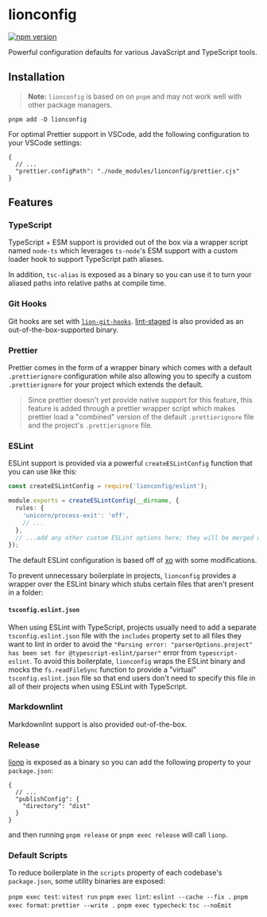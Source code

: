 # lionconfig

[![npm version](https://img.shields.io/npm/v/lionconfig)](https://npmjs.com/package/lionconfig)

Powerful configuration defaults for various JavaScript and TypeScript tools.

## Installation

> **Note:** `lionconfig` is based on on `pnpm` and may not work well with other package managers.

```shell
pnpm add -D lionconfig
```

For optimal Prettier support in VSCode, add the following configuration to your VSCode settings:

```jsonc
{
  // ...
  "prettier.configPath": "./node_modules/lionconfig/prettier.cjs"
}
```

## Features

### TypeScript

TypeScript + ESM support is provided out of the box via a wrapper script named `node-ts` which leverages `ts-node`'s ESM support with a custom loader hook to support TypeScript path aliases.

In addition, `tsc-alias` is exposed as a binary so you can use it to turn your aliased paths into relative paths at compile time.

### Git Hooks

Git hooks are set with [`lion-git-hooks`](https://github.com/leonzalion/lion-git-hooks). [lint-staged](https://github.com/okonet/lint-staged) is also provided as an out-of-the-box-supported binary.

### Prettier

Prettier comes in the form of a wrapper binary which comes with a default `.prettierignore` configuration while also allowing you to specify a custom `.prettierignore` for your project which extends the default.

> Since prettier doesn't yet provide native support for this feature, this feature is added through a prettier wrapper script which makes prettier load a "combined" version of the default `.prettierignore` file and the project's `.prettierignore` file.

### ESLint

ESLint support is provided via a powerful `createESLintConfig` function that you can use like this:

```typescript
const createESLintConfig = require('lionconfig/eslint');

module.exports = createESLintConfig(__dirname, {
  rules: {
    'unicorn/process-exit': 'off',
    // ...
  },
  // ...add any other custom ESLint options here; they will be merged with the default ESLint configuration
});
```

The default ESLint configuration is based off of [xo](https://github.com/xojs/xo) with some modifications.

To prevent unnecessary boilerplate in projects, `lionconfig` provides a wrapper over the ESLint binary which stubs certain files that aren't present in a folder:

#### `tsconfig.eslint.json`

When using ESLint with TypeScript, projects usually need to add a separate `tsconfig.eslint.json` file with the `includes` property set to all files they want to lint in order to avoid the `"Parsing error: "parserOptions.project" has been set for @typescript-eslint/parser"` error from `typescript-eslint`. To avoid this boilerplate, `lionconfig` wraps the ESLint binary and mocks the `fs.readFileSync` function to provide a "virtual" `tsconfig.eslint.json` file so that end users don't need to specify this file in all of their projects when using ESLint with TypeScript.

### Markdownlint

Markdownlint support is also provided out-of-the-box.

### Release

[lionp](https://github.com/leonzalion/lionp) is exposed as a binary so you can add the following property to your `package.json`:

```jsonc
{
  // ...
  "publishConfig": {
    "directory": "dist"
  }
}
```

and then running `pnpm release` or `pnpm exec release` will call `lionp`.

### Default Scripts

To reduce boilerplate in the `scripts` property of each codebase's `package.json`, some utility binaries are exposed:

`pnpm exec test`: `vitest run`
`pnpm exec lint`: `eslint --cache --fix .`
`pnpm exec format`: `prettier --write .`
`pnpm exec typecheck`: `tsc --noEmit`
